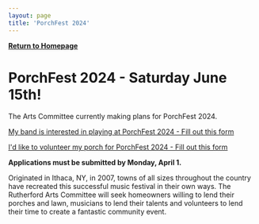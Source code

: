 ```yaml
---
layout: page
title: 'PorchFest 2024'
---
```


[**Return to Homepage**](/)

# PorchFest 2024 - Saturday June 15th! 

The Arts Committee currently making plans for PorchFest 2024. 

[My band is interested in playing at PorchFest 2024 - Fill out this form](https://forms.gle/1Csrni1d9TCTrKZm7)

[I'd like to volunteer my porch for PorchFest 2024 - Fill out this form](https://forms.gle/kr3wWNtke8hXAVwJ9)

**Applications must be submitted by Monday, April 1.**

Originated in Ithaca, NY, in 2007, towns of all sizes throughout the country have recreated this successful music festival in their own ways. The Rutherford Arts Committee will seek homeowners willing to lend their porches and lawn, musicians to lend their talents and volunteers to lend their time to create a fantastic community event. 


